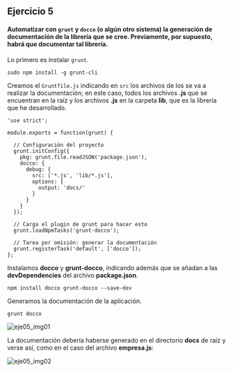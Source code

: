 ## Ejercicio 5

#### Automatizar con `grunt` y `docco` (o algún otro sistema) la generación de documentación de la librería que se cree. Previamente, por supuesto, habrá que documentar tal librería.

Lo primero es instalar `grunt`.

```
sudo npm install -g grunt-cli
```

Creamos el `Gruntfile.js` indicando en `src` los archivos de los se va a realizar la documentación; en este caso, todos los archivos **.js** que se encuentran en la raíz y los archivos **.js** en la carpeta **lib**, que es la librería que he desarrollado.

```
'use strict';

module.exports = function(grunt) {

  // Configuración del proyecto
  grunt.initConfig({
    pkg: grunt.file.readJSON('package.json'),
    docco: {
      debug: {
        src: ['*.js', 'lib/*.js'],
        options: {
          output: 'docs/'
        }
      }
    }
  });

  // Carga el plugin de grunt para hacer esto
  grunt.loadNpmTasks('grunt-docco');

  // Tarea por omisión: generar la documentación
  grunt.registerTask('default', ['docco']);
};
```

Instalamos **docco** y **grunt-docco**, indicando además que se añadan a las **devDependencies** del archivo **package.json**.

```
npm install docco grunt-docco --save-dev
```

Generamos la documentación de la aplicación.

```
grunt docco
```

![eje05_img01](https://dl.dropboxusercontent.com/s/rfzpecz0fo5yt37/eje05_img01.png)

La documentación debería haberse generado en el directorio **docs** de raíz y verse así, como en el caso del archivo **empresa.js**:

![eje05_img02](https://dl.dropboxusercontent.com/s/1ddraq05tzw381j/eje05_img02.png)
